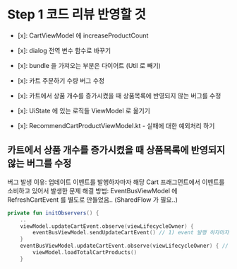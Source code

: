 # Step 1 코드 리뷰 반영할 것

- [x]: CartViewModel 에 increaseProductCount
- [x]: dialog 전역 변수 함수로 바꾸기
- [x]: bundle 을 가져오는 부분은 다이어트 (Util 로 빼기)
- [x]: 카트 주문하기 수량 버그 수정
- [x]: 카트에서 상품 개수를 증가시켰을 때 상품목록에 반영되지 않는 버그를 수정

- [x]: UiState 에 있는 로직들 ViewModel 로 옮기기
- [x]: RecommendCartProductViewModel.kt - 실패에 대한 예외처리 하기

## 카트에서 상품 개수를 증가시켰을 때 상품목록에 반영되지 않는 버그를 수정

버그 발생 이유: 업데이트 이벤트를 발행하자마자 해당 Cart 프래그먼트에서 이벤트를 소비하고 있어서 발생한 문제
해결 방법: EventBusViewModel 에 RefreshCartEvent 를 별도로 만들었음.. (SharedFlow 가 필요..)

```kotlin
private fun initObservers() {
    ..
    viewModel.updateCartEvent.observe(viewLifecycleOwner) {
        eventBusViewModel.sendUpdateCartEvent() // 1) event 발행 하자마자
    }
    eventBusViewModel.updateCartEvent.observe(viewLifecycleOwner) { // 2) 얘가 받아서 소비함..
        viewModel.loadTotalCartProducts()
    }
```